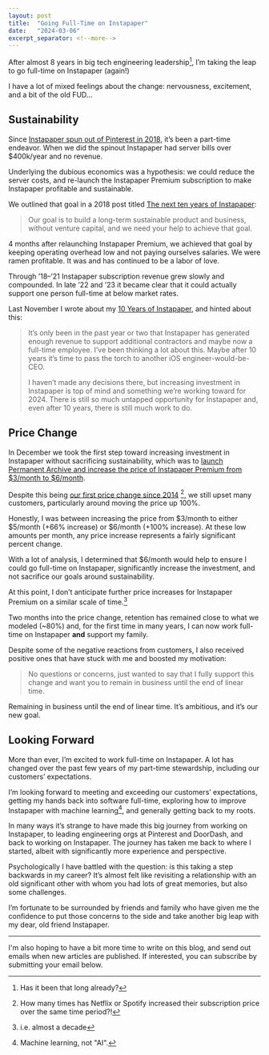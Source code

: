 ```yaml
---
layout: post
title:  "Going Full-Time on Instapaper"
date:   "2024-03-06"
excerpt_separator: <!--more-->
---
```

After almost 8 years in big tech engineering leadership[^1], I’m taking the leap to go full-time on Instapaper (again!)

I have a lot of mixed feelings about the change: nervousness, excitement, and a bit of the old FUD...

<!--more-->

## Sustainability
Since [Instapaper spun out of Pinterest in 2018](https://blog.instapaper.com/post/175953870856), it’s been a part-time endeavor. When we did the spinout Instapaper had server bills over $400k/year and no revenue.

Underlying the dubious economics was a hypothesis: we could reduce the server costs, and re-launch the Instapaper Premium subscription to make Instapaper profitable and sustainable.


We outlined that goal in a 2018 post titled [The next ten years of Instapaper](https://blog.instapaper.com/post/176732408411):
> Our goal is to build a long-term sustainable product and business, without venture capital, and we need your help to achieve that goal.

4 months after relaunching Instapaper Premium, we achieved that goal by keeping operating overhead low and not paying ourselves salaries. We were ramen profitable. It was and has continued to be a labor of love.

Through ’18–’21 Instapaper subscription revenue grew slowly and compounded. In late ’22 and ’23 it became clear that it could actually support one person full-time at below market rates.

Last November I wrote about my [10 Years of Instapaper](https://bthdonohue.com/2023/11/15/10-years-instapaper.html), and hinted about this:
> It’s only been in the past year or two that Instapaper has generated enough revenue to support additional contractors and maybe now a full-time employee. I’ve been thinking a lot about this. Maybe after 10 years it’s time to pass the torch to another iOS engineer-would-be-CEO.
> 
> I haven’t made any decisions there, but increasing investment in Instapaper is top of mind and something we’re working toward for 2024. There is still so much untapped opportunity for Instapaper and, even after 10 years, there is still much work to do.

## Price Change
In December we took the first step toward increasing investment in Instapaper without sacrificing sustainability, which was to [launch Permanent Archive and increase the price of Instapaper Premium from $3/month to $6/month](https://blog.instapaper.com/post/735784644474208256/permanent-archive-and-premium-price-change).

Despite this being [our first price change since 2014](https://blog.instapaper.com/post/97750859246) [^2], we still upset many customers, particularly around moving the price up 100%.

Honestly, I was between increasing the price from $3/month to either $5/month (+66% increase) or $6/month (+100% increase). At these low amounts per month, any price increase represents a fairly significant percent change.

With a lot of analysis, I determined that $6/month would help to ensure I could go full-time on Instapaper, significantly increase the investment, and not sacrifice our goals around sustainability.

At this point, I don’t anticipate further price increases for Instapaper Premium on a similar scale of time.[^3]

Two months into the price change, retention has remained close to what we modeled (~80%) and, for the first time in many years, I can now work full-time on Instapaper **and** support my family.

Despite some of the negative reactions from customers, I also received positive ones that have stuck with me and boosted my motivation:
> No questions or concerns, just wanted to say that I fully support this change and want you to remain in business until the end of linear time.

Remaining in business until the end of linear time. It’s ambitious, and it’s our new goal.

## Looking Forward
More than ever, I’m excited to work full-time on Instapaper. A lot has changed over the past few years of my part-time stewardship, including our customers’ expectations.

I’m looking forward to meeting and exceeding our customers’ expectations, getting my hands back into software full-time, exploring how to improve Instapaper with machine learning[^4], and generally getting back to my roots.

In many ways it’s strange to have made this big journey from working on Instapaper, to leading engineering orgs at Pinterest and DoorDash, and back to working on Instapaper. The journey has taken me back to where I started, albeit with significantly more experience and perspective.

Psychologically I have battled with the question: is this taking a step backwards in my career? It’s almost felt like revisiting a relationship with an old significant other with whom you had lots of great memories, but also some challenges.

I’m fortunate to be surrounded by friends and family who have given me the confidence to put those concerns to the side and take another big leap with my dear, old friend Instapaper.

[^1]: Has it been that long already?

[^2]: How many times has Netflix or Spotify increased their subscription price over the same time period?!

[^3]: i.e. almost a decade

[^4]: Machine learning, not "AI".

---

I'm also hoping to have a bit more time to write on this blog, and send out emails when new articles are published. If interested, you can subscribe by submitting your email below.
